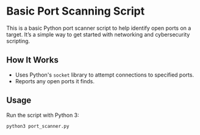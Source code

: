 # Basic Port Scanning Script

This is a basic Python port scanner script to help identify open ports on a target. It’s a simple way to get started with networking and cybersecurity scripting.

## How It Works
- Uses Python's `socket` library to attempt connections to specified ports.
- Reports any open ports it finds.

## Usage
Run the script with Python 3:

```bash
python3 port_scanner.py
